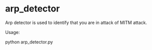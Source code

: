 # arp_detector
Arp detector is used to identify that you are in attack of MITM attack.

Usage:

python arp_detector.py
